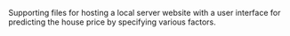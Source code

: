 Supporting files for hosting a local server website with a user interface for predicting the house price by specifying various factors.
